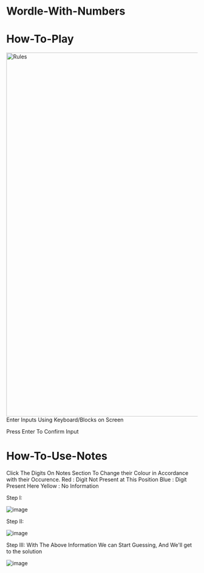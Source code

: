 # Wordle-With-Numbers

# How-To-Play

<img width="956" alt="Rules" src="https://user-images.githubusercontent.com/60300485/181249444-f8d796fb-f46c-46c7-8b12-c330ebc82c04.png">
Enter Inputs Using Keyboard/Blocks on Screen

Press Enter To Confirm Input


# How-To-Use-Notes


Click The Digits On Notes Section To Change their Colour in Accordance with their Occurence.
Red : Digit Not Present at This Position
Blue : Digit Present Here
Yellow : No Information

Step I:

![image](https://user-images.githubusercontent.com/60300485/181250414-8df0f56b-4e43-40ac-ad9b-ec45ba4842c2.png)

Step II:

![image](https://user-images.githubusercontent.com/60300485/181251372-5e99f7c4-dca2-4e7f-8fb6-43afcaf95313.png)

Step III:
With The Above Information We can Start Guessing, And We'll get to the solution

![image](https://user-images.githubusercontent.com/60300485/181251690-f12320b2-57f2-4a04-ae37-19059f3dcf88.png)








